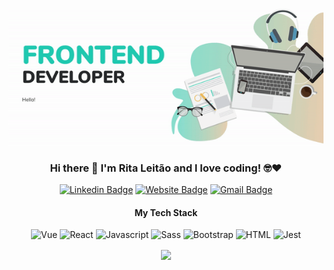 ![About Me](https://github.com/ritaaleitao4/ritaaleitao4/blob/master/intro.gif)

<div align="center">
  
### Hi there 👋 I'm Rita Leitão and I love coding! :nerd_face::heart:

[![Linkedin Badge](https://img.shields.io/badge/-ritaleitão-blue?style=flat&logo=Linkedin&logoColor=white&link=https://www.linkedin.com/in/ritaleitão/)](https://www.linkedin.com/in/ritaleitão/)
[![Website Badge](https://img.shields.io/badge/-ritaleitao-47CCCC?style=flat&logo=Google-Chrome&logoColor=white&link=http://ritaleitao.netlify.com)](http://ritaleitao.netlify.com)
[![Gmail Badge](https://img.shields.io/badge/-ritaleitao4-c14438?style=flat&logo=Gmail&logoColor=white&link=mailto:ritaleitao4@gmail.com)](mailto:ritaleitao4@gmail.com)

#### My Tech Stack

![Vue](https://img.shields.io/badge/-Vue-%23282C34?style=flat-square&logo=Vue.js)
![React](https://img.shields.io/badge/-React-%23282C34?style=flat-square&logo=react)
![Javascript](http://img.shields.io/badge/-Javascript-yellow?style=flat-square&logo=Javascript&logoColor=ffffff)
![Sass](https://img.shields.io/badge/-Sass-%23CC6699?style=flat-square&logo=sass&logoColor=ffffff)
![Bootstrap](https://img.shields.io/badge/-Bootstrap-purple?style=flat-square&logo=bootstrap&logoColor=ffffff)
![HTML](http://img.shields.io/badge/-HTML-red?style=flat-square&logo=HTML5&logoColor=ffffff)
![Jest](http://img.shields.io/badge/-Jest-darkred?style=flat-square&logo=Jest&logoColor=ffffff)



<img align='center' src="https://github-readme-stats.vercel.app/api/top-langs?username=ritaaleitao4&show_icons=true&layout=compact&langs_count=8">

</div>
